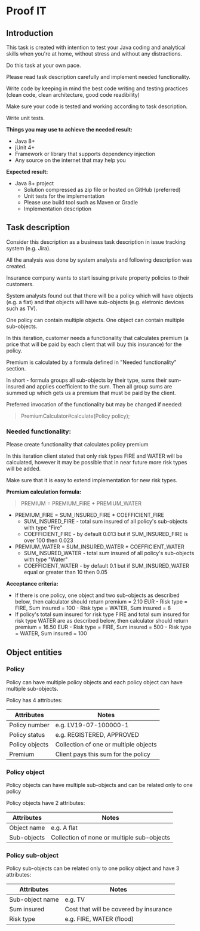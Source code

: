 # Proof IT

## Introduction

This task is created with intention to test your Java coding and analytical skills when you're at home, without stress and without any distractions.

Do this task at your own pace.

Please read task description carefully and implement needed functionality.

Write code by keeping in mind the best code writing and testing practices (clean code, clean architecture, good code readibility)

Make sure your code is tested and working according to task description.

Write unit tests.

**Things you may use to achieve the needed result:**

- Java 8+
- jUnit 4+
- Framework or library that supports dependency injection
- Any source on the internet that may help you

**Expected result:**

- Java 8+ project
  - Solution compressed as zip file or hosted on GitHub (preferred)
  - Unit tests for the implementation
  - Please use build tool such as Maven or Gradle
  - Implementation description

## Task description

Consider this description as a business task description in issue tracking system (e.g. Jira).

All the analysis was done by system analysts and following description was created.

Insurance company wants to start issuing private property policies to their customers.

System analysts found out that there will be a policy which will have objects (e.g. a flat) and that objects will have sub-objects (e.g. eletronic devices such as TV).

One policy can contain multiple objects. One object can contain multiple sub-objects.

In this iteration, customer needs a functionality that calculates premium (a price that will be paid by each client that will buy this insurance) for the policy.

Premium is calculated by a formula defined in "Needed functionality" section.

In short - formula groups all sub-objects by their type, sums their sum-insured and applies coefficient to the sum. Then all group sums are summed up which gets us a premium that must be paid by the client.

Preferred invocation of the functionality but may be changed if needed:

> PremiumCalculator#calculate(Policy policy);

### Needed functionality:

Please create functionality that calculates policy premium

In this iteration client stated that only risk types FIRE and WATER will be calculated, however it may be possible that in near future more risk types will be added.

Make sure that it is easy to extend implementation for new risk types.

**Premium calculation formula:**

> PREMIUM = PREMIUM_FIRE + PREMIUM_WATER

- PREMIUM_FIRE = SUM_INSURED_FIRE \* COEFFICIENT_FIRE
  - SUM_INSURED_FIRE - total sum insured of all policy's sub-objects with type "Fire"
  - COEFFICIENT_FIRE - by default 0.013 but if SUM_INSURED_FIRE is over 100 then 0.023
- PREMIUM_WATER = SUM_INSURED_WATER \* COEFFICIENT_WATER
  - SUM_INSURED_WATER - total sum insured of all policy's sub-objects with type "Water"
  - COEFFICIENT_WATER - by default 0.1 but if SUM_INSURED_WATER equal or greater than 10 then 0.05

**Acceptance criteria:**

- If there is one policy, one object and two sub-objects as described below, then calculator should return
  premium = 2.10 EUR - Risk type = FIRE, Sum insured = 100 - Risk type = WATER, Sum insured = 8
- If policy's total sum insured for risk type FIRE and total sum insured for risk type WATER are as
  described below, then calculator should return premium = 16.50 EUR - Risk type = FIRE, Sum insured = 500 - Risk type = WATER, Sum insured = 100

## Object entities

### Policy

Policy can have multiple policy objects and each policy object can have multiple sub-objects.

Policy has 4 attributes:

| Attributes     | Notes                                 |
| -------------- | ------------------------------------- |
| Policy number  | e.g. LV19-07-100000-1                 |
| Policy status  | e.g. REGISTERED, APPROVED             |
| Policy objects | Collection of one or multiple objects |
| Premium        | Client pays this sum for the policy   |

### Policy object

Policy objects can have multiple sub-objects and can be related only to one policy

Policy objects have 2 attributes:

| Attributes  | Notes                                      |
| ----------- | ------------------------------------------ |
| Object name | e.g. A flat                                |
| Sub-objects | Collection of none or multiple sub-objects |

### Policy sub-object

Policy sub-objects can be related only to one policy object and have 3 attributes:

| Attributes      | Notes                                  |
| --------------- | -------------------------------------- |
| Sub-object name | e.g. TV                                |
| Sum insured     | Cost that will be covered by insurance |
| Risk type       | e.g. FIRE, WATER (flood)               |
